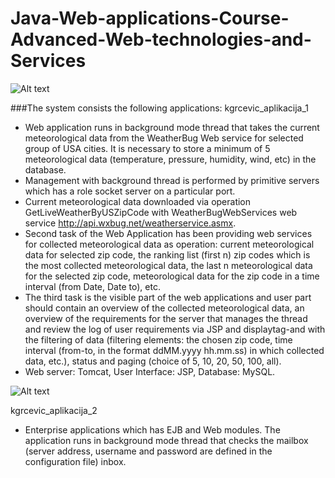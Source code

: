 Java-Web-applications-Course-Advanced-Web-technologies-and-Services
============


![Alt text](https://github.com/krunogr/Java-Web-applications-Course-Advanced-Web-technologies-and-Services/blob/master/system_schema.JPG "Schema of system")

###The system consists the following applications:
kgrcevic_aplikacija_1

  - Web application runs in background mode thread that takes the current 
meteorological data from the WeatherBug Web service for selected group of USA 
cities. It is necessary to store a minimum of 5 meteorological data (temperature, 
pressure, humidity, wind, etc) in the database.
  - Management with background thread is performed by primitive servers which has a 
role socket server on a particular port.
  - Current meteorological data downloaded via operation 
GetLiveWeatherByUSZipCode with WeatherBugWebServices web service 
http://api.wxbug.net/weatherservice.asmx.
  - Second task of the Web Application has been providing web services for collected 
meteorological data as operation: current meteorological data for selected zip code, 
the ranking list (first n) zip codes which is the most collected meteorological data, the 
last n meteorological data for the selected zip code, meteorological data for the zip 
code in a time interval (from Date, Date to), etc.
  - The third task is the visible part of the web applications and user part should contain 
an overview of the collected meteorological data, an overview of the requirements 
for the server that manages the thread and review the log of user requirements via 
JSP and displaytag-and with the filtering of data (filtering elements: the chosen zip code, time interval (from-to, in the format ddMM.yyyy hh.mm.ss) in which collected 
data, etc.), status and paging (choice of 5, 10, 20, 50, 100, all).
  - Web server: Tomcat, User Interface: JSP, Database: MySQL.


![Alt text](https://github.com/krunogr/Java-Web-applications-Course-Advanced-Web-technologies-and-Services/blob/master/visible_part.JPG "Visible part of application")


kgrcevic_aplikacija_2
  - Enterprise applications which has EJB and Web modules. The application runs in 
background mode thread that checks the mailbox (server address, username and 
password are defined in the configuration file) inbox.


